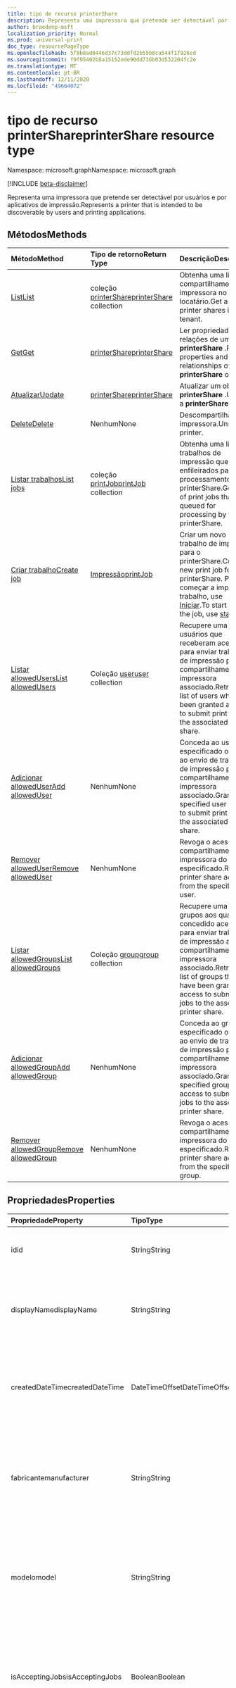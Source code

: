```yaml
---
title: tipo de recurso printerShare
description: Representa uma impressora que pretende ser detectável por usuários e por aplicativos de impressão.
author: braedenp-msft
localization_priority: Normal
ms.prod: universal-print
doc_type: resourcePageType
ms.openlocfilehash: 5f8b8ad8446d37c73ddfd2b55b8ca544f1f926cd
ms.sourcegitcommit: f9f95402b8a15152ede90dd736b03d532204fc2e
ms.translationtype: MT
ms.contentlocale: pt-BR
ms.lasthandoff: 12/11/2020
ms.locfileid: "49664072"
---
```

# <a name="printershare-resource-type"></a><span data-ttu-id="c8c78-103">tipo de recurso printerShare</span><span class="sxs-lookup"><span data-stu-id="c8c78-103">printerShare resource type</span></span>

<span data-ttu-id="c8c78-104">Namespace: microsoft.graph</span><span class="sxs-lookup"><span data-stu-id="c8c78-104">Namespace: microsoft.graph</span></span>

[!INCLUDE [beta-disclaimer](../../includes/beta-disclaimer.md)]

<span data-ttu-id="c8c78-105">Representa uma impressora que pretende ser detectável por usuários e por aplicativos de impressão.</span><span class="sxs-lookup"><span data-stu-id="c8c78-105">Represents a printer that is intended to be discoverable by users and printing applications.</span></span>

## <a name="methods"></a><span data-ttu-id="c8c78-106">Métodos</span><span class="sxs-lookup"><span data-stu-id="c8c78-106">Methods</span></span>

| <span data-ttu-id="c8c78-107">Método</span><span class="sxs-lookup"><span data-stu-id="c8c78-107">Method</span></span>       | <span data-ttu-id="c8c78-108">Tipo de retorno</span><span class="sxs-lookup"><span data-stu-id="c8c78-108">Return Type</span></span> | <span data-ttu-id="c8c78-109">Descrição</span><span class="sxs-lookup"><span data-stu-id="c8c78-109">Description</span></span> |
|:-------------|:------------|:------------|
| [<span data-ttu-id="c8c78-110">List</span><span class="sxs-lookup"><span data-stu-id="c8c78-110">List</span></span>](../api/print-list-shares.md) | <span data-ttu-id="c8c78-111">coleção [printerShare](printershare.md)</span><span class="sxs-lookup"><span data-stu-id="c8c78-111">[printerShare](printershare.md) collection</span></span> | <span data-ttu-id="c8c78-112">Obtenha uma lista de compartilhamentos de impressora no locatário.</span><span class="sxs-lookup"><span data-stu-id="c8c78-112">Get a list of printer shares in the tenant.</span></span> |
| [<span data-ttu-id="c8c78-113">Get</span><span class="sxs-lookup"><span data-stu-id="c8c78-113">Get</span></span>](../api/printershare-get.md) | [<span data-ttu-id="c8c78-114">printerShare</span><span class="sxs-lookup"><span data-stu-id="c8c78-114">printerShare</span></span>](printershare.md) | <span data-ttu-id="c8c78-115">Ler propriedades e relações de um objeto **printerShare** .</span><span class="sxs-lookup"><span data-stu-id="c8c78-115">Read properties and relationships of a **printerShare** object.</span></span> |
| [<span data-ttu-id="c8c78-116">Atualizar</span><span class="sxs-lookup"><span data-stu-id="c8c78-116">Update</span></span>](../api/printershare-update.md) | [<span data-ttu-id="c8c78-117">printerShare</span><span class="sxs-lookup"><span data-stu-id="c8c78-117">printerShare</span></span>](printershare.md) | <span data-ttu-id="c8c78-118">Atualizar um objeto **printerShare** .</span><span class="sxs-lookup"><span data-stu-id="c8c78-118">Update a **printerShare** object.</span></span> |
| [<span data-ttu-id="c8c78-119">Delete</span><span class="sxs-lookup"><span data-stu-id="c8c78-119">Delete</span></span>](../api/printershare-delete.md) | <span data-ttu-id="c8c78-120">Nenhum</span><span class="sxs-lookup"><span data-stu-id="c8c78-120">None</span></span> | <span data-ttu-id="c8c78-121">Descompartilhar uma impressora.</span><span class="sxs-lookup"><span data-stu-id="c8c78-121">Unshare a printer.</span></span> |
| [<span data-ttu-id="c8c78-122">Listar trabalhos</span><span class="sxs-lookup"><span data-stu-id="c8c78-122">List jobs</span></span>](../api/printershare-list-jobs.md) | <span data-ttu-id="c8c78-123">coleção [printJob](printjob.md)</span><span class="sxs-lookup"><span data-stu-id="c8c78-123">[printJob](printjob.md) collection</span></span> | <span data-ttu-id="c8c78-124">Obtenha uma lista de trabalhos de impressão que são enfileirados para processamento pelo printerShare.</span><span class="sxs-lookup"><span data-stu-id="c8c78-124">Get a list of print jobs that are queued for processing by the printerShare.</span></span> |
| [<span data-ttu-id="c8c78-125">Criar trabalho</span><span class="sxs-lookup"><span data-stu-id="c8c78-125">Create job</span></span>](../api/printershare-post-jobs.md) | [<span data-ttu-id="c8c78-126">Impressão</span><span class="sxs-lookup"><span data-stu-id="c8c78-126">printJob</span></span>](printjob.md) | <span data-ttu-id="c8c78-127">Criar um novo trabalho de impressão para o printerShare.</span><span class="sxs-lookup"><span data-stu-id="c8c78-127">Create a new print job for the printerShare.</span></span> <span data-ttu-id="c8c78-128">Para começar a imprimir o trabalho, use [Iniciar](../api/printjob-start.md).</span><span class="sxs-lookup"><span data-stu-id="c8c78-128">To start printing the job, use [start](../api/printjob-start.md).</span></span> |
| [<span data-ttu-id="c8c78-129">Listar allowedUsers</span><span class="sxs-lookup"><span data-stu-id="c8c78-129">List allowedUsers</span></span>](../api/printershare-list-allowedusers.md) | <span data-ttu-id="c8c78-130">Coleção [user](user.md)</span><span class="sxs-lookup"><span data-stu-id="c8c78-130">[user](user.md) collection</span></span> | <span data-ttu-id="c8c78-131">Recupere uma lista de usuários que receberam acesso para enviar trabalhos de impressão para o compartilhamento de impressora associado.</span><span class="sxs-lookup"><span data-stu-id="c8c78-131">Retrieve a list of users who have been granted access to submit print jobs to the associated printer share.</span></span> |
| [<span data-ttu-id="c8c78-132">Adicionar allowedUser</span><span class="sxs-lookup"><span data-stu-id="c8c78-132">Add allowedUser</span></span>](../api/printershare-post-allowedusers.md) | <span data-ttu-id="c8c78-133">Nenhum</span><span class="sxs-lookup"><span data-stu-id="c8c78-133">None</span></span> | <span data-ttu-id="c8c78-134">Conceda ao usuário especificado o acesso ao envio de trabalhos de impressão para o compartilhamento de impressora associado.</span><span class="sxs-lookup"><span data-stu-id="c8c78-134">Grant the specified user access to submit print jobs to the associated printer share.</span></span> |
| [<span data-ttu-id="c8c78-135">Remover allowedUser</span><span class="sxs-lookup"><span data-stu-id="c8c78-135">Remove allowedUser</span></span>](../api/printershare-delete-alloweduser.md) | <span data-ttu-id="c8c78-136">Nenhum</span><span class="sxs-lookup"><span data-stu-id="c8c78-136">None</span></span> | <span data-ttu-id="c8c78-137">Revoga o acesso ao compartilhamento de impressora do usuário especificado.</span><span class="sxs-lookup"><span data-stu-id="c8c78-137">Revoke printer share access from the specified user.</span></span> |
| [<span data-ttu-id="c8c78-138">Listar allowedGroups</span><span class="sxs-lookup"><span data-stu-id="c8c78-138">List allowedGroups</span></span>](../api/printershare-list-allowedgroups.md) | <span data-ttu-id="c8c78-139">Coleção [group](group.md)</span><span class="sxs-lookup"><span data-stu-id="c8c78-139">[group](group.md) collection</span></span> | <span data-ttu-id="c8c78-140">Recupere uma lista de grupos aos quais foi concedido acesso para enviar trabalhos de impressão ao compartilhamento de impressora associado.</span><span class="sxs-lookup"><span data-stu-id="c8c78-140">Retrieve a list of groups that have been granted access to submit print jobs to the associated printer share.</span></span> |
| [<span data-ttu-id="c8c78-141">Adicionar allowedGroup</span><span class="sxs-lookup"><span data-stu-id="c8c78-141">Add allowedGroup</span></span>](../api/printershare-post-allowedgroups.md) | <span data-ttu-id="c8c78-142">Nenhum</span><span class="sxs-lookup"><span data-stu-id="c8c78-142">None</span></span> | <span data-ttu-id="c8c78-143">Conceda ao grupo especificado o acesso ao envio de trabalhos de impressão para o compartilhamento de impressora associado.</span><span class="sxs-lookup"><span data-stu-id="c8c78-143">Grant the specified group access to submit print jobs to the associated printer share.</span></span> |
| [<span data-ttu-id="c8c78-144">Remover allowedGroup</span><span class="sxs-lookup"><span data-stu-id="c8c78-144">Remove allowedGroup</span></span>](../api/printershare-delete-allowedgroup.md) | <span data-ttu-id="c8c78-145">Nenhum</span><span class="sxs-lookup"><span data-stu-id="c8c78-145">None</span></span> | <span data-ttu-id="c8c78-146">Revoga o acesso ao compartilhamento de impressora do grupo especificado.</span><span class="sxs-lookup"><span data-stu-id="c8c78-146">Revoke printer share access from the specified group.</span></span> |

## <a name="properties"></a><span data-ttu-id="c8c78-147">Propriedades</span><span class="sxs-lookup"><span data-stu-id="c8c78-147">Properties</span></span>
| <span data-ttu-id="c8c78-148">Propriedade</span><span class="sxs-lookup"><span data-stu-id="c8c78-148">Property</span></span>     | <span data-ttu-id="c8c78-149">Tipo</span><span class="sxs-lookup"><span data-stu-id="c8c78-149">Type</span></span>        | <span data-ttu-id="c8c78-150">Descrição</span><span class="sxs-lookup"><span data-stu-id="c8c78-150">Description</span></span> |
|:-------------|:------------|:------------|
|<span data-ttu-id="c8c78-151">id</span><span class="sxs-lookup"><span data-stu-id="c8c78-151">id</span></span>|<span data-ttu-id="c8c78-152">String</span><span class="sxs-lookup"><span data-stu-id="c8c78-152">String</span></span>| <span data-ttu-id="c8c78-153">O identificador do printerShare.</span><span class="sxs-lookup"><span data-stu-id="c8c78-153">The printerShare's identifier.</span></span> <span data-ttu-id="c8c78-154">Somente leitura.</span><span class="sxs-lookup"><span data-stu-id="c8c78-154">Read-only.</span></span>|
|<span data-ttu-id="c8c78-155">displayName</span><span class="sxs-lookup"><span data-stu-id="c8c78-155">displayName</span></span>|<span data-ttu-id="c8c78-156">String</span><span class="sxs-lookup"><span data-stu-id="c8c78-156">String</span></span>|<span data-ttu-id="c8c78-157">O nome do compartilhamento de impressora que os clientes de impressão devem exibir.</span><span class="sxs-lookup"><span data-stu-id="c8c78-157">The name of the printer share that print clients should display.</span></span>|
|<span data-ttu-id="c8c78-158">createdDateTime</span><span class="sxs-lookup"><span data-stu-id="c8c78-158">createdDateTime</span></span>|<span data-ttu-id="c8c78-159">DateTimeOffset</span><span class="sxs-lookup"><span data-stu-id="c8c78-159">DateTimeOffset</span></span>|<span data-ttu-id="c8c78-160">O DateTimeOffset quando o compartilhamento da impressora foi criado.</span><span class="sxs-lookup"><span data-stu-id="c8c78-160">The DateTimeOffset when the printer share was created.</span></span> <span data-ttu-id="c8c78-161">Somente leitura.</span><span class="sxs-lookup"><span data-stu-id="c8c78-161">Read-only.</span></span>|
|<span data-ttu-id="c8c78-162">fabricante</span><span class="sxs-lookup"><span data-stu-id="c8c78-162">manufacturer</span></span>|<span data-ttu-id="c8c78-163">String</span><span class="sxs-lookup"><span data-stu-id="c8c78-163">String</span></span>|<span data-ttu-id="c8c78-164">O fabricante relatado pela impressora associada a este compartilhamento de impressora.</span><span class="sxs-lookup"><span data-stu-id="c8c78-164">The manufacturer reported by the printer associated with this printer share.</span></span> <span data-ttu-id="c8c78-165">Somente leitura.</span><span class="sxs-lookup"><span data-stu-id="c8c78-165">Read-only.</span></span>|
|<span data-ttu-id="c8c78-166">modelo</span><span class="sxs-lookup"><span data-stu-id="c8c78-166">model</span></span>|<span data-ttu-id="c8c78-167">String</span><span class="sxs-lookup"><span data-stu-id="c8c78-167">String</span></span>|<span data-ttu-id="c8c78-168">O nome do modelo relatado pela impressora associada a este compartilhamento de impressora.</span><span class="sxs-lookup"><span data-stu-id="c8c78-168">The model name reported by the printer associated with this printer share.</span></span> <span data-ttu-id="c8c78-169">Somente leitura.</span><span class="sxs-lookup"><span data-stu-id="c8c78-169">Read-only.</span></span>|
|<span data-ttu-id="c8c78-170">isAcceptingJobs</span><span class="sxs-lookup"><span data-stu-id="c8c78-170">isAcceptingJobs</span></span>|<span data-ttu-id="c8c78-171">Boolean</span><span class="sxs-lookup"><span data-stu-id="c8c78-171">Boolean</span></span>|<span data-ttu-id="c8c78-172">Se a impressora associada a este compartilhamento de impressora está atualmente aceitando novos trabalhos de impressão.</span><span class="sxs-lookup"><span data-stu-id="c8c78-172">Whether the printer associated with this printer share is currently accepting new print jobs.</span></span>|
|<span data-ttu-id="c8c78-173">defaults</span><span class="sxs-lookup"><span data-stu-id="c8c78-173">defaults</span></span>|[<span data-ttu-id="c8c78-174">printerDefaults</span><span class="sxs-lookup"><span data-stu-id="c8c78-174">printerDefaults</span></span>](printerdefaults.md)|<span data-ttu-id="c8c78-175">As configurações de impressão padrão da impressora associadas a este compartilhamento de impressora.</span><span class="sxs-lookup"><span data-stu-id="c8c78-175">The default print settings of the printer associated with this printer share.</span></span>|
|<span data-ttu-id="c8c78-176">capabilities</span><span class="sxs-lookup"><span data-stu-id="c8c78-176">capabilities</span></span>|[<span data-ttu-id="c8c78-177">printerCapabilities</span><span class="sxs-lookup"><span data-stu-id="c8c78-177">printerCapabilities</span></span>](printercapabilities.md)|<span data-ttu-id="c8c78-178">Os recursos da impressora associada a este compartilhamento de impressora.</span><span class="sxs-lookup"><span data-stu-id="c8c78-178">The capabilities of the printer associated with this printer share.</span></span>|
|<span data-ttu-id="c8c78-179">localização</span><span class="sxs-lookup"><span data-stu-id="c8c78-179">location</span></span>|[<span data-ttu-id="c8c78-180">printerLocation</span><span class="sxs-lookup"><span data-stu-id="c8c78-180">printerLocation</span></span>](printerlocation.md)|<span data-ttu-id="c8c78-181">O local físico e/ou organizacional da impressora associado a este compartilhamento de impressora.</span><span class="sxs-lookup"><span data-stu-id="c8c78-181">The physical and/or organizational location of the printer associated with this printer share.</span></span>|
|<span data-ttu-id="c8c78-182">status</span><span class="sxs-lookup"><span data-stu-id="c8c78-182">status</span></span>|[<span data-ttu-id="c8c78-183">printerStatus</span><span class="sxs-lookup"><span data-stu-id="c8c78-183">printerStatus</span></span>](printerstatus.md)|<span data-ttu-id="c8c78-184">O status de processamento, incluindo qualquer erro, da impressora associada a este compartilhamento de impressora.</span><span class="sxs-lookup"><span data-stu-id="c8c78-184">The processing status, including any errors, of the printer associated with this printer share.</span></span> <span data-ttu-id="c8c78-185">Somente leitura.</span><span class="sxs-lookup"><span data-stu-id="c8c78-185">Read-only.</span></span>|
|<span data-ttu-id="c8c78-186">allowAllUsers</span><span class="sxs-lookup"><span data-stu-id="c8c78-186">allowAllUsers</span></span>|<span data-ttu-id="c8c78-187">Boolean</span><span class="sxs-lookup"><span data-stu-id="c8c78-187">Boolean</span></span>|<span data-ttu-id="c8c78-188">Se true, todos os usuários e grupos terão acesso a esse compartilhamento de impressora.</span><span class="sxs-lookup"><span data-stu-id="c8c78-188">If true, all users and groups will be granted access to this printer share.</span></span> <span data-ttu-id="c8c78-189">Isso substitui as listas de permissões definidas pelas propriedades de navegação **allowedUsers** e **allowedGroups** .</span><span class="sxs-lookup"><span data-stu-id="c8c78-189">This supersedes the allow lists defined by the **allowedUsers** and **allowedGroups** navigation properties.</span></span>|

## <a name="relationships"></a><span data-ttu-id="c8c78-190">Relações</span><span class="sxs-lookup"><span data-stu-id="c8c78-190">Relationships</span></span>
| <span data-ttu-id="c8c78-191">Relação</span><span class="sxs-lookup"><span data-stu-id="c8c78-191">Relationship</span></span> | <span data-ttu-id="c8c78-192">Tipo</span><span class="sxs-lookup"><span data-stu-id="c8c78-192">Type</span></span>        | <span data-ttu-id="c8c78-193">Descrição</span><span class="sxs-lookup"><span data-stu-id="c8c78-193">Description</span></span> |
|:-------------|:------------|:------------|
|<span data-ttu-id="c8c78-194">impressora</span><span class="sxs-lookup"><span data-stu-id="c8c78-194">printer</span></span>|[<span data-ttu-id="c8c78-195">impressora</span><span class="sxs-lookup"><span data-stu-id="c8c78-195">printer</span></span>](printer.md)|<span data-ttu-id="c8c78-196">A impressora à qual esse compartilhamento de impressora está relacionado.</span><span class="sxs-lookup"><span data-stu-id="c8c78-196">The printer that this printer share is related to.</span></span> |
|<span data-ttu-id="c8c78-197">allowedUsers</span><span class="sxs-lookup"><span data-stu-id="c8c78-197">allowedUsers</span></span>|<span data-ttu-id="c8c78-198">Coleção [user](user.md)</span><span class="sxs-lookup"><span data-stu-id="c8c78-198">[user](user.md) collection</span></span>|<span data-ttu-id="c8c78-199">Os usuários que têm acesso à impressão usando a impressora.</span><span class="sxs-lookup"><span data-stu-id="c8c78-199">The users who have access to print using the printer.</span></span>|
|<span data-ttu-id="c8c78-200">allowedGroups</span><span class="sxs-lookup"><span data-stu-id="c8c78-200">allowedGroups</span></span>|[<span data-ttu-id="c8c78-201">group</span><span class="sxs-lookup"><span data-stu-id="c8c78-201">group</span></span>](group.md)|<span data-ttu-id="c8c78-202">Os grupos cujos usuários têm acesso para imprimir usando a impressora.</span><span class="sxs-lookup"><span data-stu-id="c8c78-202">The groups whose users have access to print using the printer.</span></span>|
|<span data-ttu-id="c8c78-203">jobs</span><span class="sxs-lookup"><span data-stu-id="c8c78-203">jobs</span></span>|<span data-ttu-id="c8c78-204">coleção [printJob](printjob.md)</span><span class="sxs-lookup"><span data-stu-id="c8c78-204">[printJob](printjob.md) collection</span></span>| <span data-ttu-id="c8c78-205">A lista de trabalhos que estão na fila para impressão pela impressora associada a este compartilhamento de impressora.</span><span class="sxs-lookup"><span data-stu-id="c8c78-205">The list of jobs that are queued for printing by the printer associated with this printer share.</span></span>|

## <a name="json-representation"></a><span data-ttu-id="c8c78-206">Representação JSON</span><span class="sxs-lookup"><span data-stu-id="c8c78-206">JSON representation</span></span>

<span data-ttu-id="c8c78-207">Veja a seguir uma representação JSON do recurso.</span><span class="sxs-lookup"><span data-stu-id="c8c78-207">The following is a JSON representation of the resource.</span></span>

<!-- {
  "blockType": "resource",
  "optionalProperties": [

  ],
  "@odata.type": "microsoft.graph.printerShare",
  "keyProperty": "id",
  "baseType":"microsoft.graph.entity"
}-->

```json
{
  "id": "String (identifier)",
  "displayName": "String",
  "manufacturer": "String",
  "model": "String",
  "createdDateTime": "String (timestamp)",
  "isAcceptingJobs": true,
  "allowAllUsers": false,
  "location": {"@odata.type": "microsoft.graph.printerLocation"},
  "status": {"@odata.type": "microsoft.graph.printerStatus"},
  "defaults": {"@odata.type": "microsoft.graph.printerDefaults"},
  "capabilities": {"@odata.type": "microsoft.graph.printerCapabilities"}
}
```

<!-- uuid: 8fcb5dbc-d5aa-4681-8e31-b001d5168d79
2015-10-25 14:57:30 UTC -->
<!-- {
  "type": "#page.annotation",
  "description": "printerShare resource",
  "keywords": "",
  "section": "documentation",
  "tocPath": ""
}-->



